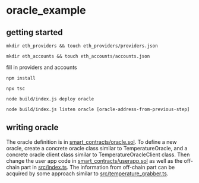 # oracle_example

## getting started

```mkdir eth_providers && touch eth_providers/providers.json```

```mkdir eth_accounts && touch eth_accounts/accounts.json```

fill in providers and accounts

```npm install```

```npx tsc```

```node build/index.js deploy oracle```

```node build/index.js listen oracle [oracle-address-from-previous-step]```

## writing oracle

The oracle definition is in [smart_contracts/oracle.sol](smart_contracts/oracle.sol). To define a new oracle, create a concrete oracle class similar to TemperatureOracle, and a concrete oracle client class similar to TemperatureOracleClient class. Then change the user app code in [smart_contracts/userapp.sol](smart_contracts/userapp.sol) as well as the off-chain part in [src/index.ts](src/index.ts). The information from off-chain part can be acquired by some approach similar to [src/temperature_grabber.ts](src/temperature_grabber.ts).